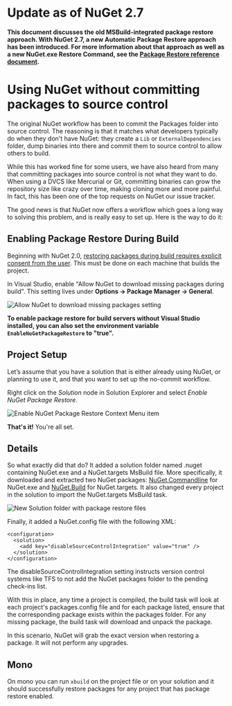 ﻿# Update as of NuGet 2.7

**This document discusses the old MSBuild-integrated package restore approach. With NuGet 2.7, a new Automatic Package Restore approach has been introduced. For more information about that approach as well as a new NuGet.exe Restore Command, see the [Package Restore reference document](../../Docs/Reference/Package-Restore).**

# Using NuGet without committing packages to source control

The original NuGet workflow has been to commit the Packages folder into source control. The 
reasoning is that it matches what developers typically do when they don't have NuGet: they create a 
`Lib` or `ExternalDependencies` folder, dump binaries into there and commit them to source control 
to allow others to build.

While this has worked fine for some users, we have also heard from many that committing packages 
into source control is not what they want to do. When using a DVCS like Mercurial or Git, committing 
binaries can grow the repository size like crazy over time, making cloning more and more painful. In 
fact, this has been one of the top requests on NuGet our issue tracker.

The good news is that NuGet now offers a workflow which goes a long way to solving this problem, and is
really easy to set up. Here is the way to do it:

## Enabling Package Restore During Build

Beginning with NuGet 2.0, [restoring packages during build requires explicit consent from the
user](http://blog.nuget.org/20120518/package-restore-and-consent.html). This must be done on
each machine that builds the project.

In Visual Studio, enable "Allow NuGet to download missing packages during build". This setting lives
under **Options -> Package Manager -> General**.

![Allow NuGet to download missing packages setting](/images/consume/allow-package-restore-configuration.png)

**To enable package restore for build servers without Visual Studio installed, you can also set the
environment variable `EnableNuGetPackageRestore` to "true".**

## Project Setup
Let’s assume that you have a solution that is either already using NuGet, or planning to use it, and that
you want to set up the no-commit workflow.

Right click on the _Solution_ node in Solution Explorer and select _Enable NuGet Package Restore_.

![Enable NuGet Package Restore Context Menu item](/images/consume/enable-package-restore.png)

**That's it!** You're all set.

## Details
So what exactly did that do? It added a solution folder named .nuget containing NuGet.exe and a NuGet.targets MsBuild file. More specifically, it downloaded and extracted two NuGet packages: [NuGet.Commandline](http://nuget.org/packages/nuget.commandline) for NuGet.exe and [NuGet.Build](http://nuget.org/packages/nuget.build) for NuGet.targets. It also changed every project in the solution to import the NuGet.targets MsBuild task. 

![New Solution folder with package restore files](/images/consume/package-restore-solution.png)

Finally, it added a NuGet.config file with the following XML:

	<configuration>
	  <solution>
	    <add key="disableSourceControlIntegration" value="true" />
	  </solution>
	</configuration>

The disableSourceControlIntegration setting instructs version control systems like TFS to not add the NuGet packages folder to the pending check-ins list.

With this in place, any time a project is compiled, the build task will look at each project's packages.config file and for each package listed, ensure that the corresponding package exists within the packages folder. For any missing package, the build task will download and unpack the package.

In this scenario, NuGet will grab the exact version when restoring a package. It will not perform any upgrades.

## Mono
On mono you can run `xbuild` on the project file or on your solution and it should successfully 
restore packages for any project that has package restore enabled.
